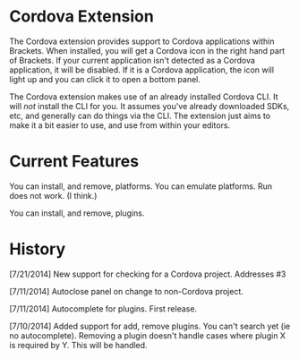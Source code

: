 Cordova Extension
===

The Cordova extension provides support to Cordova applications within Brackets. When installed, you will
get a Cordova icon in the right hand part of Brackets. If your current application isn't detected as a 
Cordova application, it will be disabled. If it is a Cordova application, the icon will light up and you 
can click it to open a bottom panel.

The Cordova extension makes use of an already installed Cordova CLI. It will *not* install the CLI for you.
It assumes you've already downloaded SDKs, etc, and generally can do things via the CLI. The extension just
aims to make it a bit easier to use, and use from within your editors.

Current Features
===

You can install, and remove, platforms.
You can emulate platforms.
Run does not work. (I think.)

You can install, and remove, plugins.

History
===
[7/21/2014] New support for checking for a Cordova project. Addresses #3

[7/11/2014] Autoclose panel on change to non-Cordova project.

[7/11/2014] Autocomplete for plugins. First release.

[7/10/2014] Added support for add, remove plugins. You can't search yet (ie no autocomplete). Removing a plugin
doesn't handle cases where plugin X is required by Y. This will be handled.
